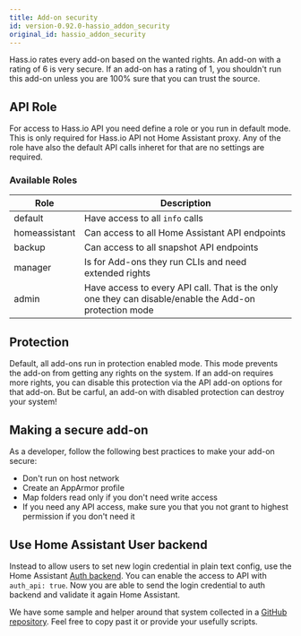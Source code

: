 ```yaml
---
title: Add-on security
id: version-0.92.0-hassio_addon_security
original_id: hassio_addon_security
---
```


Hass.io rates every add-on based on the wanted rights. An add-on with a rating of 6 is very secure. If an add-on has a rating of 1, you shouldn't run this add-on unless you are 100% sure that you can trust the source.

## API Role

For access to Hass.io API you need define a role or you run in default mode. This is only required for Hass.io API not Home Assistant proxy. Any of the role have also the default API calls inheret for that are no settings are required.

### Available Roles

| Role | Description |
|------|-------------|
| default | Have access to all `info` calls |
| homeassistant | Can access to all Home Assistant API endpoints |
| backup | Can access to all snapshot API endpoints |
| manager | Is for Add-ons they run CLIs and need extended rights |
| admin | Have access to every API call. That is the only one they can disable/enable the Add-on protection mode |

## Protection

Default, all add-ons run in protection enabled mode. This mode prevents the add-on from getting any rights on the system. If an add-on requires more rights, you can disable this protection via the API add-on options for that add-on. But be carful, an add-on with disabled protection can destroy your system!

## Making a secure add-on

As a developer, follow the following best practices to make your add-on secure:

- Don't run on host network
- Create an AppArmor profile
- Map folders read only if you don't need write access
- If you need any API access, make sure you that you not grant to highest permission if you don't need it

## Use Home Assistant User backend

Instead to allow users to set new login credential in plain text config, use the Home Assistant [Auth backend][hassio-api-auth]. You can enable the access to API with `auth_api: true`. Now you are able to send the login credential to auth backend and validate it again Home Assistant.

We have some sample and helper around that system collected in a [GitHub repository][hassio-auth]. Feel free to copy past it or provide your usefully scripts.

[hassio-auth]: https://github.com/home-assistant/hassio-auth
[hassio-api-auth]: https://github.com/home-assistant/hassio/blob/dev/API.md#auth--sso-api
